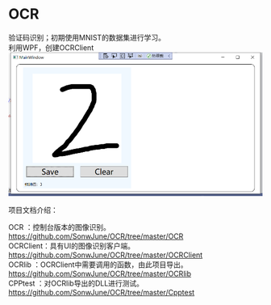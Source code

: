 # OCR
验证码识别；初期使用MNIST的数据集进行学习。<br>
利用WPF，创建OCRClient<br>
![image text](https://github.com/SonwJune/OCR/blob/master/OCRClient/img/result.png)

项目文档介绍：

OCR      ：控制台版本的图像识别。<br>
<a>https://github.com/SonwJune/OCR/tree/master/OCR</a><br>
OCRClient：具有UI的图像识别客户端。<br>
<a>https://github.com/SonwJune/OCR/tree/master/OCRClient</a><br>
OCRlib   ：OCRClient中需要调用的函数，由此项目导出。<br>
<a>https://github.com/SonwJune/OCR/tree/master/OCRlib</a><br>
CPPtest  ：对OCRlib导出的DLL进行测试。<br>
<a>https://github.com/SonwJune/OCR/tree/master/Cpptest</a><br>
